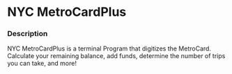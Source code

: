 # NYC MetroCardPlus

### Description
NYC MetroCardPlus is a terminal Program that digitizes the MetroCard.
Calculate your remaining balance, add funds, determine the number of trips you can take, and more!
